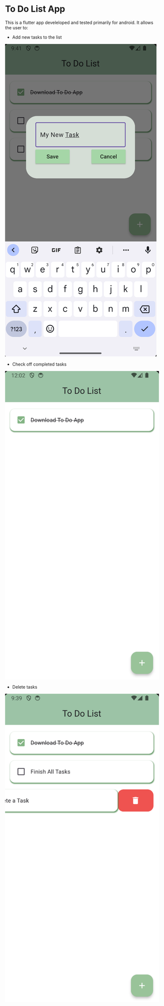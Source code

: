 # To Do List App

This is a flutter app develeloped and tested primarily for android. It allows the user to:
- Add new tasks to the list

![Adding A Task](https://github.com/SophShan/ToDoList/blob/main/Screenshots/CreatingTask.png)

- Check off completed tasks

![Check off completed task](https://github.com/SophShan/ToDoList/blob/main/Screenshots/InitalState.png)

- Delete tasks


![Deleting task](https://github.com/SophShan/ToDoList/blob/main/Screenshots/UsingApp.png)


